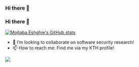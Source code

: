 ### Hi there 👋

### Hi there 👋

[![Mojtaba Eshghie's GitHub stats](https://github-readme-stats.vercel.app/api?username=mojtaba-eshghie&count_private=true&show_icons=true&hide_title=true&hide_border=true)](https://github.com/mojtaba-eshghie/)


- 👯 I’m looking to collaborate on software security research!
- 📫 How to reach me: Find me via my KTH profile!

![](https://komarev.com/ghpvc/?username=mojtaba-eshghie&color=brightgreen)
